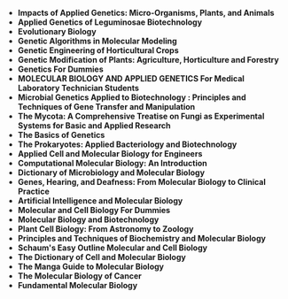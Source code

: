 <ul>
                                <li><b><a target="_blank" href="https://github.com/manjunath5496/Applied-Genetics-and-Molecular-Biology-Books/blob/master/ag(1).pdf" style="text-decoration:none;">Impacts of Applied Genetics: Micro-Organisms, Plants, and Animals </a></b></li>
                                <li><b><a target="_blank" href="https://github.com/manjunath5496/Applied-Genetics-and-Molecular-Biology-Books/blob/master/ag(2).pdf" style="text-decoration:none;">Applied Genetics of Leguminosae Biotechnology</a></b></li>
                                <li><b><a target="_blank" href="https://github.com/manjunath5496/Applied-Genetics-and-Molecular-Biology-Books/blob/master/ag(3).pdf" style="text-decoration:none;">Evolutionary Biology</a></b></li>
 <li><b><a target="_blank" href="https://github.com/manjunath5496/Applied-Genetics-and-Molecular-Biology-Books/blob/master/ag(4).pdf" style="text-decoration:none;">Genetic Algorithms in Molecular Modeling </a></b></li>                              
<li><b><a target="_blank" href="https://github.com/manjunath5496/Applied-Genetics-and-Molecular-Biology-Books/blob/master/ag(5).pdf" style="text-decoration:none;">Genetic Engineering of Horticultural Crops </a></b></li>
                                
 <li><b><a target="_blank" href="https://github.com/manjunath5496/Applied-Genetics-and-Molecular-Biology-Books/blob/master/ag(6).pdf" style="text-decoration:none;">Genetic Modification of Plants: Agriculture, Horticulture and Forestry</a></b></li>
                          
<li><b><a target="_blank" href="https://github.com/manjunath5496/Applied-Genetics-and-Molecular-Biology-Books/blob/master/ag(7).pdf" style="text-decoration:none;">Genetics For Dummies </a></b></li>
                                <li><b><a target="_blank" href="https://github.com/manjunath5496/Applied-Genetics-and-Molecular-Biology-Books/blob/master/ag(8).pdf" style="text-decoration:none;">MOLECULAR BIOLOGY AND APPLIED GENETICS For Medical Laboratory Technician Students</a></b></li>
                                <li><b><a target="_blank" href="https://github.com/manjunath5496/Applied-Genetics-and-Molecular-Biology-Books/blob/master/ag(9).pdf" style="text-decoration:none;">Microbial Genetics Applied to Biotechnology : Principles and Techniques of Gene Transfer and Manipulation</a></b></li>
                                
<li><b><a target="_blank" href="https://github.com/manjunath5496/Applied-Genetics-and-Molecular-Biology-Books/blob/master/ag(10).pdf" style="text-decoration:none;">The Mycota: A Comprehensive Treatise on Fungi as Experimental Systems for Basic and Applied Research</a></b></li>  
        
<li><b><a target="_blank" href="https://github.com/manjunath5496/Applied-Genetics-and-Molecular-Biology-Books/blob/master/ag(11).pdf" style="text-decoration:none;">The Basics of Genetics </a></b></li>
                                <li><b><a target="_blank" href="https://github.com/manjunath5496/Applied-Genetics-and-Molecular-Biology-Books/blob/master/ag(12).pdf" style="text-decoration:none;">The Prokaryotes: Applied Bacteriology and Biotechnology</a></b></li>
                                
<li><b><a target="_blank" href="https://github.com/manjunath5496/Applied-Genetics-and-Molecular-Biology-Books/blob/master/ag(13).pdf" style="text-decoration:none;"> Applied Cell and Molecular Biology for Engineers</a></b></li>                               
                                
                                          
 <li><b><a target="_blank" href="https://github.com/manjunath5496/Applied-Genetics-and-Molecular-Biology-Books/blob/master/ag(14).pdf" style="text-decoration:none;">Computational Molecular Biology: An Introduction</a></b></li> 
 <li><b><a target="_blank" href="https://github.com/manjunath5496/Applied-Genetics-and-Molecular-Biology-Books/blob/master/ag(15).pdf" style="text-decoration:none;">Dictionary of Microbiology and Molecular Biology</a></b></li>

  
 <li><b><a target="_blank" href="https://github.com/manjunath5496/Applied-Genetics-and-Molecular-Biology-Books/blob/master/ag(16).pdf" style="text-decoration:none;">Genes, Hearing, and Deafness: From Molecular Biology to Clinical Practice</a></b></li>
                                <li><b><a target="_blank" href="https://github.com/manjunath5496/Applied-Genetics-and-Molecular-Biology-Books/blob/master/ag(17).pdf" style="text-decoration:none;">Artificial Intelligence and Molecular Biology</a></b></li>
      <li><b><a target="_blank" href="https://github.com/manjunath5496/Applied-Genetics-and-Molecular-Biology-Books/blob/master/ag(18).pdf" style="text-decoration:none;">Molecular and Cell Biology For Dummies</a></b></li>                               
                                                       
 <li><b><a target="_blank" href="https://github.com/manjunath5496/Applied-Genetics-and-Molecular-Biology-Books/blob/master/ag(19).pdf" style="text-decoration:none;">Molecular Biology and Biotechnology</a></b></li> 
 <li><b><a target="_blank" href="https://github.com/manjunath5496/Applied-Genetics-and-Molecular-Biology-Books/blob/master/ag(20).pdf" style="text-decoration:none;">Plant Cell Biology: From Astronomy to Zoology</a></b></li>

  
 <li><b><a target="_blank" href="https://github.com/manjunath5496/Applied-Genetics-and-Molecular-Biology-Books/blob/master/ag(21).pdf" style="text-decoration:none;">Principles and Techniques of Biochemistry and Molecular Biology</a></b></li>
                                <li><b><a target="_blank" href="https://github.com/manjunath5496/Applied-Genetics-and-Molecular-Biology-Books/blob/master/ag(22).pdf" style="text-decoration:none;">Schaum's Easy Outline Molecular and Cell Biology</a></b></li>
      <li><b><a target="_blank" href="https://github.com/manjunath5496/Applied-Genetics-and-Molecular-Biology-Books/blob/master/ag(23).pdf" style="text-decoration:none;">The Dictionary of Cell and Molecular Biology</a></b></li>  
      
  <li><b><a target="_blank" href="https://github.com/manjunath5496/Applied-Genetics-and-Molecular-Biology-Books/blob/master/ag(24).pdf" style="text-decoration:none;">The Manga Guide to Molecular Biology</a></b></li>
                                <li><b><a target="_blank" href="https://github.com/manjunath5496/Applied-Genetics-and-Molecular-Biology-Books/blob/master/ag(25).pdf" style="text-decoration:none;">The Molecular Biology of Cancer</a></b></li>
      <li><b><a target="_blank" href="https://github.com/manjunath5496/Applied-Genetics-and-Molecular-Biology-Books/blob/master/ag(26).pdf" style="text-decoration:none;">Fundamental Molecular Biology</a></b></li>          
                               
 
 </ul>
